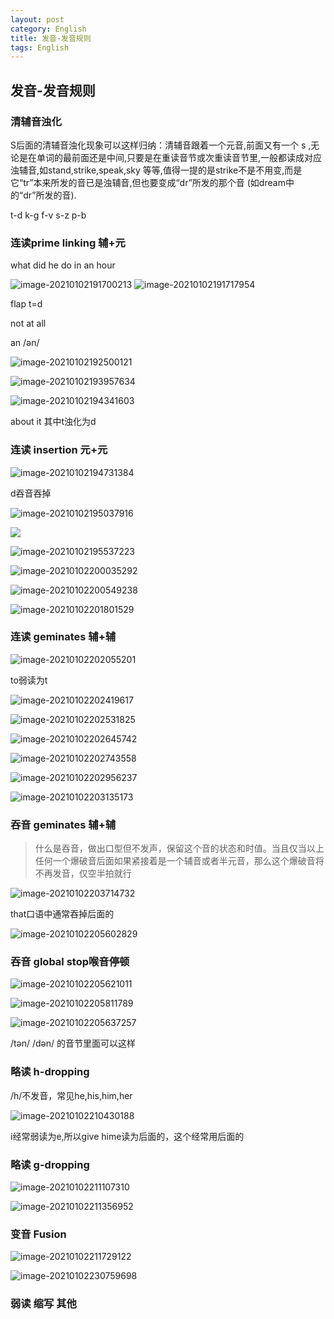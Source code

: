 ```yaml
---
layout: post
category: English
title: 发音-发音规则
tags: English
---
```


## 发音-发音规则

### 清辅音浊化

S后面的清辅音浊化现象可以这样归纳：清辅音跟着一个元音,前面又有一个 s ,无论是在单词的最前面还是中间,只要是在重读音节或次重读音节里,一般都读成对应浊辅音,如stand,strike,speak,sky 等等,值得一提的是strike不是不用变,而是它“tr”本来所发的音已是浊辅音,但也要变成“dr”所发的那个音 (如dream中的“dr”所发的音).

t-d k-g f-v s-z p-b

### 连读prime linking 辅+元

what did he do in an hour

<img src="https://cdn.jsdelivr.net/gh/mafulong/mdPic@master/typora/image-20210102191700213.png" alt="image-20210102191700213"  />

<img src="https://cdn.jsdelivr.net/gh/mafulong/mdPic@master/typora/image-20210102191717954.png" alt="image-20210102191717954"  />

flap t=d

not at all

an /ən/

![image-20210102192500121](https://cdn.jsdelivr.net/gh/mafulong/mdPic@master/typora/image-20210102192500121.png)

![image-20210102193957634](https://cdn.jsdelivr.net/gh/mafulong/mdPic@master/typora/image-20210102193957634.png)

![image-20210102194341603](https://cdn.jsdelivr.net/gh/mafulong/mdPic@master/typora/image-20210102194341603.png)

about it  其中t浊化为d

### 连读 insertion 元+元

![image-20210102194731384](https://cdn.jsdelivr.net/gh/mafulong/mdPic@master/typora/image-20210102194731384.png)

d吞音吞掉

![image-20210102195037916](https://cdn.jsdelivr.net/gh/mafulong/mdPic@master/typora/image-20210102195037916.png)

![](https://cdn.jsdelivr.net/gh/mafulong/mdPic@master/typora/image-20210102195401389-20210102195513329.png)

![image-20210102195537223](https://cdn.jsdelivr.net/gh/mafulong/mdPic@master/typora/image-20210102195537223.png)

![image-20210102200035292](https://cdn.jsdelivr.net/gh/mafulong/mdPic@master/typora/image-20210102200035292.png)

![image-20210102200549238](https://cdn.jsdelivr.net/gh/mafulong/mdPic@master/typora/image-20210102200549238.png)

![image-20210102201801529](https://cdn.jsdelivr.net/gh/mafulong/mdPic@master/typora/image-20210102201801529.png)

### 连读 geminates 辅+辅

![image-20210102202055201](https://cdn.jsdelivr.net/gh/mafulong/mdPic@master/typora/image-20210102202055201.png)

to弱读为t

![image-20210102202419617](https://cdn.jsdelivr.net/gh/mafulong/mdPic@master/typora/image-20210102202419617.png)

![image-20210102202531825](https://cdn.jsdelivr.net/gh/mafulong/mdPic@master/typora/image-20210102202531825.png)

![image-20210102202645742](https://cdn.jsdelivr.net/gh/mafulong/mdPic@master/typora/image-20210102202645742.png)

![image-20210102202743558](https://cdn.jsdelivr.net/gh/mafulong/mdPic@master/typora/image-20210102202743558.png)

![image-20210102202956237](https://cdn.jsdelivr.net/gh/mafulong/mdPic@master/typora/image-20210102202956237.png)

![image-20210102203135173](https://cdn.jsdelivr.net/gh/mafulong/mdPic@master/typora/image-20210102203135173.png)

### 吞音 geminates 辅+辅

> 什么是吞音，做出口型但不发声，保留这个音的状态和时值。当且仅当以上任何一个爆破音后面如果紧接着是一个辅音或者半元音，那么这个爆破音将不再发音，仅空半拍就行

![image-20210102203714732](https://cdn.jsdelivr.net/gh/mafulong/mdPic@master/typora/image-20210102203714732.png)

that口语中通常吞掉后面的

![image-20210102205602829](https://cdn.jsdelivr.net/gh/mafulong/mdPic@master/typora/image-20210102205602829.png)

### 吞音 global stop喉音停顿

![image-20210102205621011](https://cdn.jsdelivr.net/gh/mafulong/mdPic@master/typora/image-20210102205621011.png)

![image-20210102205811789](https://cdn.jsdelivr.net/gh/mafulong/mdPic@master/typora/image-20210102205811789.png)

![image-20210102205637257](https://cdn.jsdelivr.net/gh/mafulong/mdPic@master/typora/image-20210102205637257.png)

/tən/ /dən/ 的音节里面可以这样

### 略读 h-dropping

/h/不发音，常见he,his,him,her

![image-20210102210430188](https://cdn.jsdelivr.net/gh/mafulong/mdPic@master/typora/image-20210102210430188.png)

i经常弱读为e,所以give hime读为后面的，这个经常用后面的

### 略读 g-dropping

![image-20210102211107310](https://cdn.jsdelivr.net/gh/mafulong/mdPic@master/typora/image-20210102211107310.png)

![image-20210102211356952](https://cdn.jsdelivr.net/gh/mafulong/mdPic@master/typora/image-20210102211356952.png)

### 变音 Fusion

![image-20210102211729122](https://cdn.jsdelivr.net/gh/mafulong/mdPic@master/typora/image-20210102211729122.png)

![image-20210102230759698](https://cdn.jsdelivr.net/gh/mafulong/mdPic@master/typora/image-20210102230759698.png)

### 弱读 缩写 其他

